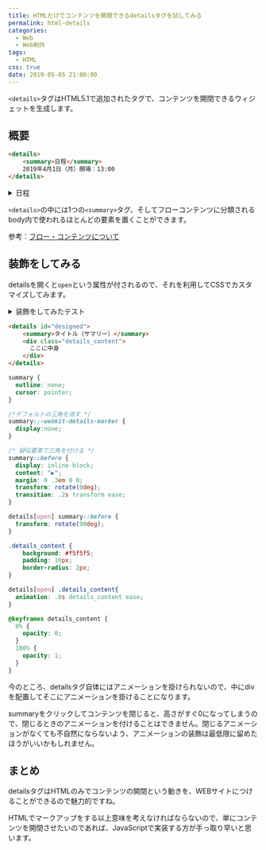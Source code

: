 ```yaml
---
title: HTMLだけでコンテンツを開閉できるdetailsタグを試してみる
permalink: html-details
categories:
  - Web
  - Web制作
tags:
  - HTML
css: true
date: 2019-05-05 21:00:00
---
```

`<details>`タグはHTML5.1で追加されたタグで、コンテンツを開閉できるウィジェットを生成します。

## 概要

```html
<details>
    <summary>日程</summary>
    2019年4月1日（月）開場：13:00
</details>
```

<details>
    <summary>日程</summary>
    2019年4月1日（月）開場：13:00
</details>

`<details>`の中には1つの`<summary>`タグ、そしてフローコンテンツに分類されるbody内で使われるほとんどの要素を置くことができます。

参考：[フロー・コンテンツについて](https://www.tagindex.com/html5/basic/flow.html)


## 装飾をしてみる

detailsを開くと`open`という属性が付されるので、それを利用してCSSでカスタマイズしてみます。


<details id="designed">
    <summary>装飾をしてみたテスト</summary>
    <div class="details_content">
      CSSでアニメーションを付けてみました。
      <br><br><br><br>
      ...
      <br><br><br><br>      
     何も書くことがない！！
    </div>
</details>


```html
<details id="designed">
    <summary>タイトル（サマリー）</summary>
    <div class="details_content">
      ここに中身
    </div>
</details>
```

```css
summary {
  outline: none;
  cursor: pointer;
}

/*デフォルトの三角を消す */
summary::-webkit-details-marker {
  display:none;
}

/* 疑似要素で三角を付ける */
summary::before {
  display: inline-block;
  content: "▶";
  margin: 0 .3em 0 0;
  transform: rotate(0deg);
  transition: .2s transform ease;
}

details[open] summary::before {
  transform: rotate(90deg);
}

.details_content {
    background: #f5f5f5;
    padding: 16px;
    border-radius: 2px;
}

details[open] .details_content{
  animation: .8s details_content ease;
}

@keyframes details_content {
  0% {
    opacity: 0;
  }
  100% {
    opacity: 1;
  }
}
```

今のところ、detailsタグ自体にはアニメーションを掛けられないので、中にdivを配置してそこにアニメーションを掛けることになります。

summaryをクリックしてコンテンツを閉じると、高さがすぐ0になってしまうので、閉じるときのアニメーションを付けることはできません。閉じるアニメーションがなくても不自然にならないよう、アニメーションの装飾は最低限に留めたほうがいいかもしれません。



## まとめ
detailsタグはHTMLのみでコンテンツの開閉という動きを、WEBサイトにつけることができるので魅力的ですね。

HTMLでマークアップをする以上意味を考えなければならないので、単にコンテンツを開閉させたいのであれば、JavaScriptで実装する方が手っ取り早いと思います。
